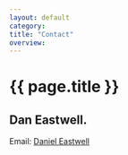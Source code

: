 ```yaml
---
layout: default
category: 
title: "Contact"
overview:
---
```


# {{ page.title }}

## Dan Eastwell. 

Email: <a href="mailto:dan@thoughtballoon.co.uk">Daniel Eastwell</a> 
